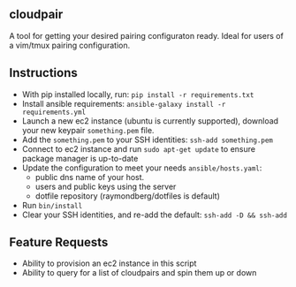 ## cloudpair

A tool for getting your desired pairing configuraton ready. Ideal for users of a vim/tmux pairing configuration.

## Instructions

* With pip installed locally, run: `pip install -r requirements.txt`
* Install ansible requirements: `ansible-galaxy install -r requirements.yml`
* Launch a new ec2 instance (ubuntu is currently supported), download your new keypair `something.pem` file.
* Add the `something.pem` to your SSH identities: `ssh-add something.pem`
* Connect to ec2 instance and run `sudo apt-get update` to ensure package
  manager is up-to-date
* Update the configuration to meet your needs `ansible/hosts.yaml`:
  * public dns name of your host.
  * users and public keys using the server
  * dotfile repository (raymondberg/dotfiles is default)
* Run `bin/install`
* Clear your SSH identities, and re-add the default: `ssh-add -D && ssh-add`

## Feature Requests

* Ability to provision an ec2 instance in this script
* Ability to query for a list of cloudpairs and spin them up or down
